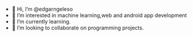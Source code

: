 - 👋 Hi, I’m @edgarngeleso
- 👀 I’m interested in machine learning,web and android app development
- 🌱 I’m currently learning.
- 💞️ I’m looking to collaborate on programming projects.

<!---
edgarngeleso/edgarngeleso is a ✨ special ✨ repository because its `README.md` (this file) appears on your GitHub profile.
You can click the Preview link to take a look at your changes.
--->
